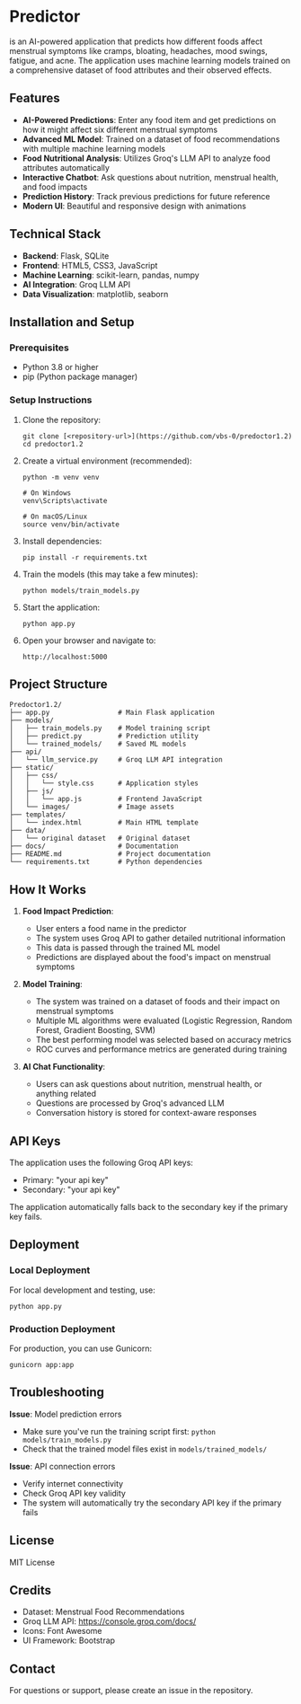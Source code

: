 # Predictor

is an AI-powered application that predicts how different foods affect menstrual symptoms like cramps, bloating, headaches, mood swings, fatigue, and acne. The application uses machine learning models trained on a comprehensive dataset of food attributes and their observed effects.

## Features

- **AI-Powered Predictions**: Enter any food item and get predictions on how it might affect six different menstrual symptoms
- **Advanced ML Model**: Trained on a dataset of food recommendations with multiple machine learning models
- **Food Nutritional Analysis**: Utilizes Groq's LLM API to analyze food attributes automatically
- **Interactive Chatbot**: Ask questions about nutrition, menstrual health, and food impacts
- **Prediction History**: Track previous predictions for future reference
- **Modern UI**: Beautiful and responsive design with animations

## Technical Stack

- **Backend**: Flask, SQLite
- **Frontend**: HTML5, CSS3, JavaScript
- **Machine Learning**: scikit-learn, pandas, numpy
- **AI Integration**: Groq LLM API
- **Data Visualization**: matplotlib, seaborn

## Installation and Setup

### Prerequisites

- Python 3.8 or higher
- pip (Python package manager)

### Setup Instructions

1. Clone the repository:

   ```
   git clone [<repository-url>](https://github.com/vbs-0/predoctor1.2)
   cd predoctor1.2
   ```

2. Create a virtual environment (recommended):

   ```
   python -m venv venv

   # On Windows
   venv\Scripts\activate

   # On macOS/Linux
   source venv/bin/activate
   ```

3. Install dependencies:

   ```
   pip install -r requirements.txt
   ```

4. Train the models (this may take a few minutes):

   ```
   python models/train_models.py
   ```

5. Start the application:

   ```
   python app.py
   ```

6. Open your browser and navigate to:
   ```
   http://localhost:5000
   ```

## Project Structure

```
Predoctor1.2/
├── app.py                 # Main Flask application
├── models/
│   ├── train_models.py    # Model training script
│   ├── predict.py         # Prediction utility
│   └── trained_models/    # Saved ML models
├── api/
│   └── llm_service.py     # Groq LLM API integration
├── static/
│   ├── css/
│   │   └── style.css      # Application styles
│   ├── js/
│   │   └── app.js         # Frontend JavaScript
│   └── images/            # Image assets
├── templates/
│   └── index.html         # Main HTML template
├── data/
│   └── original dataset   # Original dataset
├── docs/                  # Documentation
├── README.md              # Project documentation
└── requirements.txt       # Python dependencies
```

## How It Works

1. **Food Impact Prediction**:

   - User enters a food name in the predictor
   - The system uses Groq API to gather detailed nutritional information
   - This data is passed through the trained ML model
   - Predictions are displayed about the food's impact on menstrual symptoms

2. **Model Training**:

   - The system was trained on a dataset of foods and their impact on menstrual symptoms
   - Multiple ML algorithms were evaluated (Logistic Regression, Random Forest, Gradient Boosting, SVM)
   - The best performing model was selected based on accuracy metrics
   - ROC curves and performance metrics are generated during training

3. **AI Chat Functionality**:
   - Users can ask questions about nutrition, menstrual health, or anything related
   - Questions are processed by Groq's advanced LLM
   - Conversation history is stored for context-aware responses

## API Keys

The application uses the following Groq API keys:

- Primary: "your api key"
- Secondary: "your api key"

The application automatically falls back to the secondary key if the primary key fails.

## Deployment

### Local Deployment

For local development and testing, use:

```
python app.py
```

### Production Deployment

For production, you can use Gunicorn:

```
gunicorn app:app
```

## Troubleshooting

**Issue**: Model prediction errors

- Make sure you've run the training script first: `python models/train_models.py`
- Check that the trained model files exist in `models/trained_models/`

**Issue**: API connection errors

- Verify internet connectivity
- Check Groq API key validity
- The system will automatically try the secondary API key if the primary fails

## License

MIT License

## Credits

- Dataset: Menstrual Food Recommendations
- Groq LLM API: https://console.groq.com/docs/
- Icons: Font Awesome
- UI Framework: Bootstrap

## Contact

For questions or support, please create an issue in the repository.
